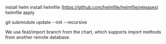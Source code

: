 install helm
install helmfile (https://github.com/helmfile/helmfile/releases)
helmfile apply

git submodule update --init --recursive

We use feat/import branch from the chart, which supports import methods from another remote database.
